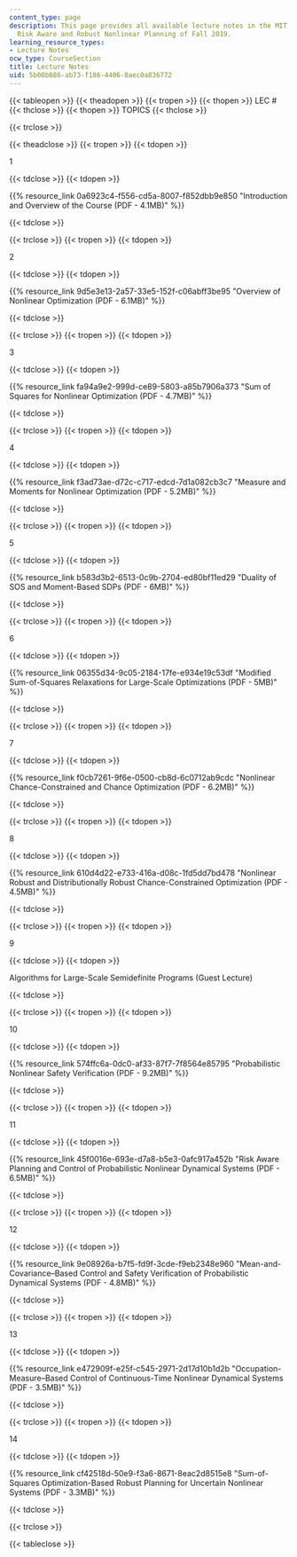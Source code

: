 ```yaml
---
content_type: page
description: This page provides all available lecture notes in the MIT course 16.S498
  Risk Aware and Robust Nonlinear Planning of Fall 2019.
learning_resource_types:
- Lecture Notes
ocw_type: CourseSection
title: Lecture Notes
uid: 5b00b886-ab73-f186-4406-8aec0a836772
---
```


{{< tableopen >}}
{{< theadopen >}}
{{< tropen >}}
{{< thopen >}}
LEC #
{{< thclose >}}
{{< thopen >}}
TOPICS
{{< thclose >}}

{{< trclose >}}

{{< theadclose >}}
{{< tropen >}}
{{< tdopen >}}


1


{{< tdclose >}}
{{< tdopen >}}


{{% resource_link 0a6923c4-f556-cd5a-8007-f852dbb9e850 "Introduction and Overview of the Course (PDF - 4.1MB)" %}}


{{< tdclose >}}

{{< trclose >}}
{{< tropen >}}
{{< tdopen >}}


2


{{< tdclose >}}
{{< tdopen >}}


{{% resource_link 9d5e3e13-2a57-33e5-152f-c06abff3be95 "Overview of Nonlinear Optimization (PDF - 6.1MB)" %}}


{{< tdclose >}}

{{< trclose >}}
{{< tropen >}}
{{< tdopen >}}


3


{{< tdclose >}}
{{< tdopen >}}


{{% resource_link fa94a9e2-999d-ce89-5803-a85b7906a373 "Sum of Squares for Nonlinear Optimization (PDF - 4.7MB)" %}}


{{< tdclose >}}

{{< trclose >}}
{{< tropen >}}
{{< tdopen >}}


4


{{< tdclose >}}
{{< tdopen >}}


{{% resource_link f3ad73ae-d72c-c717-edcd-7d1a082cb3c7 "Measure and Moments for Nonlinear Optimization (PDF - 5.2MB)" %}}


{{< tdclose >}}

{{< trclose >}}
{{< tropen >}}
{{< tdopen >}}


5


{{< tdclose >}}
{{< tdopen >}}


{{% resource_link b583d3b2-6513-0c9b-2704-ed80bf11ed29 "Duality of SOS and Moment-Based SDPs (PDF - 6MB)" %}}


{{< tdclose >}}

{{< trclose >}}
{{< tropen >}}
{{< tdopen >}}


6


{{< tdclose >}}
{{< tdopen >}}


{{% resource_link 06355d34-9c05-2184-17fe-e934e19c53df "Modified Sum-of-Squares Relaxations for Large-Scale Optimizations (PDF - 5MB)" %}}


{{< tdclose >}}

{{< trclose >}}
{{< tropen >}}
{{< tdopen >}}


7


{{< tdclose >}}
{{< tdopen >}}


{{% resource_link f0cb7261-9f6e-0500-cb8d-6c0712ab9cdc "Nonlinear Chance-Constrained and Chance Optimization (PDF - 6.2MB)" %}}


{{< tdclose >}}

{{< trclose >}}
{{< tropen >}}
{{< tdopen >}}


8


{{< tdclose >}}
{{< tdopen >}}


{{% resource_link 610d4d22-e733-416a-d08c-1fd5dd7bd478 "Nonlinear Robust and Distributionally Robust Chance-Constrained Optimization (PDF - 4.5MB)" %}}


{{< tdclose >}}

{{< trclose >}}
{{< tropen >}}
{{< tdopen >}}


9


{{< tdclose >}}
{{< tdopen >}}


Algorithms for Large-Scale Semidefinite Programs (Guest Lecture)


{{< tdclose >}}

{{< trclose >}}
{{< tropen >}}
{{< tdopen >}}


10


{{< tdclose >}}
{{< tdopen >}}


{{% resource_link 574ffc6a-0dc0-af33-87f7-7f8564e85795 "Probabilistic Nonlinear Safety Verification (PDF - 9.2MB)" %}}


{{< tdclose >}}

{{< trclose >}}
{{< tropen >}}
{{< tdopen >}}


11


{{< tdclose >}}
{{< tdopen >}}


{{% resource_link 45f0016e-693e-d7a8-b5e3-0afc917a452b "Risk Aware Planning and Control of Probabilistic Nonlinear Dynamical Systems (PDF - 6.5MB)" %}}


{{< tdclose >}}

{{< trclose >}}
{{< tropen >}}
{{< tdopen >}}


12


{{< tdclose >}}
{{< tdopen >}}


{{% resource_link 9e08926a-b7f5-fd9f-3cde-f9eb2348e960 "Mean-and-Covariance–Based Control and Safety Verification of Probabilistic Dynamical Systems (PDF - 4.8MB)" %}}


{{< tdclose >}}

{{< trclose >}}
{{< tropen >}}
{{< tdopen >}}


13


{{< tdclose >}}
{{< tdopen >}}


{{% resource_link e472909f-e25f-c545-2971-2d17d10b1d2b "Occupation-Measure–Based Control of Continuous-Time Nonlinear Dynamical Systems (PDF - 3.5MB)" %}}


{{< tdclose >}}

{{< trclose >}}
{{< tropen >}}
{{< tdopen >}}


14


{{< tdclose >}}
{{< tdopen >}}


{{% resource_link cf42518d-50e9-f3a6-8671-8eac2d8515e8 "Sum-of-Squares Optimization-Based Robust Planning for Uncertain Nonlinear Systems (PDF - 3.3MB)" %}}


{{< tdclose >}}

{{< trclose >}}

{{< tableclose >}}